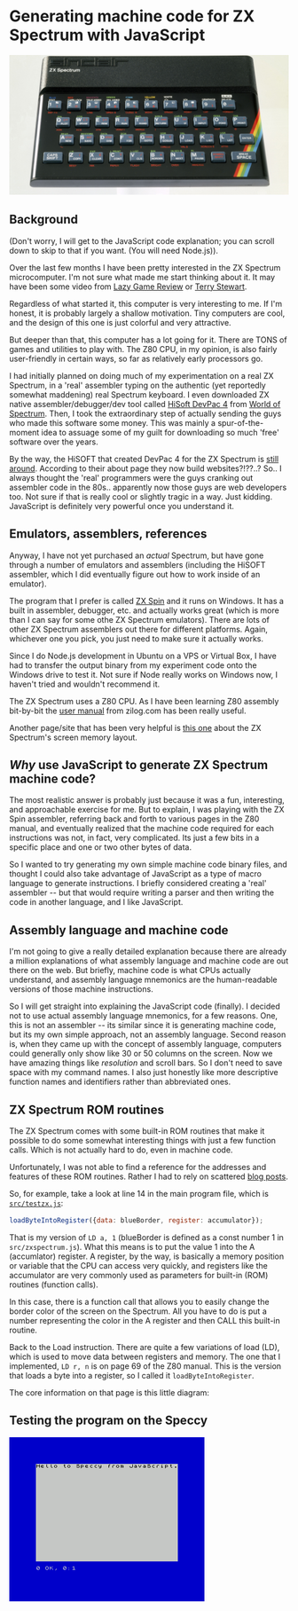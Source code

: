 # Generating machine code for ZX Spectrum with JavaScript

![ZX Spectrum](zxspectrum.jpg)

## Background

(Don't worry, I will get to the JavaScript code explanation; you can scroll 
down to skip to that if you want.  (You will need Node.js)).

Over the last few months I have been pretty interested in the ZX Spectrum
microcomputer.  I'm not sure what made me start thinking about it.
It may have been some video from [Lazy Game Review](https://youtu.be/tqnIa4rXK_c) or [Terry Stewart](https://youtu.be/cCqXqYRlQt0).

Regardless of what started it, this computer is very interesting to me.  If I'm
honest, it is probably largely a shallow motivation.  Tiny computers are cool, and the
design of this one is just colorful and very attractive.

But deeper than that, this computer has a lot going for it.  There are TONS of
games and utilities to play with.  The Z80 CPU, in my opinion, is also fairly
user-friendly in certain ways, so far as relatively early processors go.

I had initially planned on doing much of my experimentation on a real ZX Spectrum, in a 'real' assembler typing on the authentic (yet reportedly somewhat maddening) real Spectrum keyboard.  I even downloaded ZX native assembler/debugger/dev tool called [HiSoft DevPac 4](http://www.worldofspectrum.org/infoseekid.cgi?id=0008091) from [World of Spectrum](http://www.worldofspectrum.org).  Then,
I took the extraordinary step of actually sending the guys who made this software some money.  This was mainly a spur-of-the-moment idea to assuage some of my
guilt for downloading so much 'free' software over the years.  

By the way, the HiSOFT that created DevPac 4 for the ZX Spectrum is [still around](http://www.hisoft.co.uk/).  According to their about page they now build websites?!??..?  So.. I always thought the 'real' programmers were the guys cranking
out assembler code in the 80s.. apparently now those guys are web developers too.  Not sure if that is really cool or slightly tragic in a way.  Just kidding.  JavaScript is definitely very powerful once you understand it.

## Emulators, assemblers, references

Anyway, I have not yet purchased an _actual_ Spectrum, but have gone through
a number of emulators and assemblers (including the HiSOFT assembler, which I
did eventually figure out how to work inside of an emulator).

The program that I prefer is called [ZX Spin](http://www.zophar.net/sinclair/zx-spin.html) and it runs on Windows.  It has a built in assembler, debugger, etc. and actually works great (which is more than I can say for some othe ZX Spectrum emulators). 
There are lots of other ZX Spectrum assemblers out there for different platforms.  Again, whichever one you pick, you just need to make sure it actually works.

Since I do Node.js development in Ubuntu on a VPS or Virtual Box, I have had to transfer the output binary from my experiment code onto the Windows
drive to test it.  Not sure if Node really works on Windows now, I haven't tried and wouldn't recommend it.

The ZX Spectrum uses a Z80 CPU.  As I have been learning Z80 assembly bit-by-bit the [user manual](http://www.zilog.com/appnotes_download.php?FromPage=DirectLink&dn=UM0080&ft=User%20Manual&f=YUhSMGNEb3ZMM2QzZHk1NmFXeHZaeTVqYjIwdlpHOWpjeTk2T0RBdlZVMHdNRGd3TG5Ca1pnPT0=) from zilog.com has been really useful.

Another page/site that has been very helpful is [this one](http://www.animatez.co.uk/computers/zx-spectrum/screen-memory-layout/) about the ZX Spectrum's screen memory layout.

## _Why_ use JavaScript to generate ZX Spectrum machine code?

The most realistic answer is probably just because it was a fun, interesting, and approachable exercise for me.  But to explain, I was playing with the ZX Spin assembler, referring back and forth to various pages in the Z80 manual, and eventually realized that the machine code required for each instructions was not,
in fact, very complicated.  Its just a few bits in a specific place and one or two other bytes of data.

So I wanted to try generating my own simple machine code binary files, and thought I could also take advantage of JavaScript as a type of macro language to generate instructions.  I briefly considered creating a 'real' assembler -- but that would require writing a parser and then writing the code in another language, and I like JavaScript.

## Assembly language and machine code

I'm not going to give a really detailed explanation because there are already a million
explanations of what assembly language and machine code are out there on the web.  But briefly, machine code is what CPUs actually understand, and assembly language mnemonics are the human-readable versions of those machine instructions.

So I will get straight into explaining the JavaScript code (finally).  I decided
not to use actual assembly language mnemonics, for a few reasons.  One, this is not an assembler -- its similar since it is generating machine code, but its my own simple approach, not an assembly language.  Second reason is, when they came up with the concept of assembly language, computers could generally only show like 30 or 50 columns on the screen.  Now we have amazing things like _resolution_ and scroll bars.  So I don't need to save space with my command names. I also just honestly like more descriptive function names and identifiers rather than abbreviated ones.

## ZX Spectrum ROM routines

The ZX Spectrum comes with some built-in ROM routines that make it possible
to do some somewhat interesting things with just a few function calls.
Which is not actually hard to do, even in machine code.

Unfortunately, I was not able to find a reference for the addresses and features of these ROM routines.  Rather I had to rely on scattered [blog posts](https://chuntey.wordpress.com/2012/12/18/how-to-write-zx-spectrum-games-chapter-1).

So, for example, take a look at line 14 in the main program file, which is [`src/testzx.js`](https://github.com/runvnc/z80-machine-code/blob/2132bb30a1fc9562d1cf37d88b348e67ea9b9d22/src/testzx.js#L14):

```javascript
loadByteIntoRegister({data: blueBorder, register: accumulator});
```

That is my version of `LD a, 1` (blueBorder is defined as a const number 1 in `src/zxspectrum.js`).  What this means is to put the value 1 into the A (accumlator) register.  A register, by the way, is basically a memory position or variable that the CPU can access very quickly, and registers like the accumulator are very commonly used as parameters for built-in (ROM) routines (function calls).

In this case, there is a function call that allows you to easily change the border color of the screen on the Spectrum.  All you have to do is put a number representing the color in the A register and then CALL this built-in routine.

Back to the Load instruction.  There are quite a few variations of load (LD), which is used to move data between registers and memory.  The one that I implemented, `LD r, n` is on page 69 of the Z80 manual.  This is the version that loads a byte into a register, so I called it `loadByteIntoRegister`.

The core information on that page is this little diagram:


## Testing the program on the Speccy

![hello](hello.gif)

